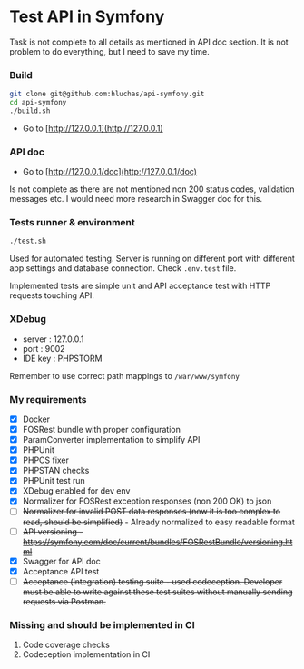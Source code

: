 # Test API in Symfony

Task is not complete to all details as mentioned in API doc section. It is not problem to do everything, but I need to save my time.

### Build

```bash
git clone git@github.com:hluchas/api-symfony.git
cd api-symfony
./build.sh
```

* Go to [http://127.0.0.1](http://127.0.0.1)

### API doc

* Go to [http://127.0.0.1/doc](http://127.0.0.1/doc)

Is not complete as there are not mentioned non 200 status codes, validation messages etc. I would need more research in Swagger doc for this.

### Tests runner & environment

```bash
./test.sh
```

Used for automated testing. Server is running on different port with different app settings and database connection.
Check `.env.test` file.

Implemented tests are simple unit and API acceptance test with HTTP requests touching API.

### XDebug

- server : 127.0.0.1
- port : 9002
- IDE key : PHPSTORM

Remember to use correct path mappings to `/war/www/symfony`

### My requirements

- [x] Docker
- [x] FOSRest bundle with proper configuration
- [x] ParamConverter implementation to simplify API
- [x] PHPUnit
- [x] PHPCS fixer
- [x] PHPSTAN checks
- [x] PHPUnit test  run
- [x] XDebug enabled for dev env
- [x] Normalizer for FOSRest exception responses (non 200 OK) to json
- [ ] ~~Normalizer for invalid POST data responses (now it is too complex to read, should be simplified)~~ - Already
  normalized to easy readable format
- [ ] ~~API versioning - https://symfony.com/doc/current/bundles/FOSRestBundle/versioning.html~~
- [x] Swagger for API doc
- [x] Acceptance API test
- [ ] ~~Acceptance (integration) testing suite - used codeception. Developer must be able to write against these test suites without manually sending requests via Postman.~~

### Missing and should be implemented in CI
1. Code coverage checks
2. Codeception implementation in CI
